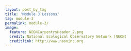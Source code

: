 ```yaml
---
layout: post_by_tag
title: 'Module 3 Lessons'
tag: module-3
permalink: module-3/
image:
  feature: NEONCarpentryHeader_2.png
  credit: National Ecological Observatory Network (NEON)
  creditlink: http://www.neoninc.org
---
```


